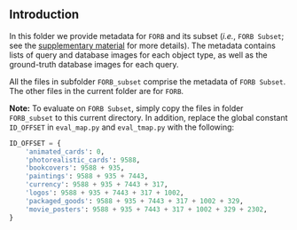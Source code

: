 ## Introduction

In this folder we provide metadata for `FORB` and its subset (*i.e.*, `FORB Subset`; see the [supplementary material](https://arxiv.org/pdf/2309.16249.pdf) for more details). The metadata contains lists of query and database images for each object type, as well as the ground-truth database images for each query.

All the files in subfolder `FORB_subset` comprise the metadata of `FORB Subset`. The other files in the current folder are for `FORB`.

**Note:** To evaluate on `FORB Subset`, simply copy the files in folder `FORB_subset` to this current directory. In addition, replace the global constant `ID_OFFSET` in `eval_map.py` and `eval_tmap.py` with the following:
```python
ID_OFFSET = {
    'animated_cards': 0,
    'photorealistic_cards': 9588,
    'bookcovers': 9588 + 935,
    'paintings': 9588 + 935 + 7443,
    'currency': 9588 + 935 + 7443 + 317,
    'logos': 9588 + 935 + 7443 + 317 + 1002,
    'packaged_goods': 9588 + 935 + 7443 + 317 + 1002 + 329,
    'movie_posters': 9588 + 935 + 7443 + 317 + 1002 + 329 + 2302,
}
``` 
